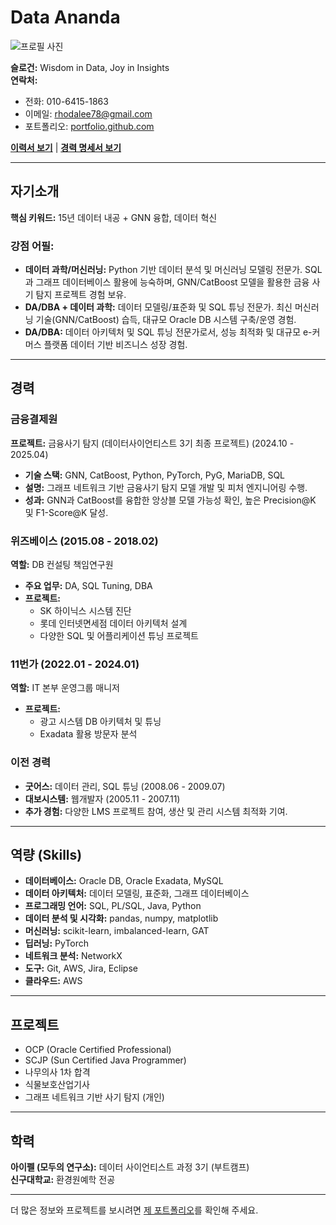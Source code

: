 # Data Ananda
![프로필 사진](insert-your-image-link-here)

**슬로건:** Wisdom in Data, Joy in Insights  
**연락처:**  
- 전화: 010-6415-1863  
- 이메일: rhodalee78@gmail.com  
- 포트폴리오: [portfolio.github.com](http://portfolio.github.com)

**[이력서 보기](#)** | **[경력 명세서 보기](#)**

---

## 자기소개
**핵심 키워드:** 15년 데이터 내공 + GNN 융합, 데이터 혁신  

### 강점 어필:
- **데이터 과학/머신러닝:** Python 기반 데이터 분석 및 머신러닝 모델링 전문가. SQL과 그래프 데이터베이스 활용에 능숙하며, GNN/CatBoost 모델을 활용한 금융 사기 탐지 프로젝트 경험 보유.
- **DA/DBA + 데이터 과학:** 데이터 모델링/표준화 및 SQL 튜닝 전문가. 최신 머신러닝 기술(GNN/CatBoost) 습득, 대규모 Oracle DB 시스템 구축/운영 경험.
- **DA/DBA:** 데이터 아키텍처 및 SQL 튜닝 전문가로서, 성능 최적화 및 대규모 e-커머스 플랫폼 데이터 기반 비즈니스 성장 경험.

---

## 경력

### 금융결제원
**프로젝트:** 금융사기 탐지 (데이터사이언티스트 3기 최종 프로젝트) (2024.10 - 2025.04)  
- **기술 스택:** GNN, CatBoost, Python, PyTorch, PyG, MariaDB, SQL  
- **설명:** 그래프 네트워크 기반 금융사기 탐지 모델 개발 및 피처 엔지니어링 수행.  
- **성과:** GNN과 CatBoost를 융합한 앙상블 모델 가능성 확인, 높은 Precision@K 및 F1-Score@K 달성.

### 위즈베이스 (2015.08 - 2018.02)
**역할:** DB 컨설팅 책임연구원  
- **주요 업무:** DA, SQL Tuning, DBA
- **프로젝트:**  
  - SK 하이닉스 시스템 진단  
  - 롯데 인터넷면세점 데이터 아키텍처 설계  
  - 다양한 SQL 및 어플리케이션 튜닝 프로젝트

### 11번가 (2022.01 - 2024.01)
**역할:** IT 본부 운영그룹 매니저  
- **프로젝트:**  
  - 광고 시스템 DB 아키텍처 및 튜닝  
  - Exadata 활용 방문자 분석

### 이전 경력
- **굿어스:** 데이터 관리, SQL 튜닝 (2008.06 - 2009.07)  
- **대보시스템:** 웹개발자 (2005.11 - 2007.11)  
- **추가 경험:** 다양한 LMS 프로젝트 참여, 생산 및 관리 시스템 최적화 기여.

---

## 역량 (Skills)

- **데이터베이스:** Oracle DB, Oracle Exadata, MySQL
- **데이터 아키텍처:** 데이터 모델링, 표준화, 그래프 데이터베이스
- **프로그래밍 언어:** SQL, PL/SQL, Java, Python
- **데이터 분석 및 시각화:** pandas, numpy, matplotlib
- **머신러닝:** scikit-learn, imbalanced-learn, GAT
- **딥러닝:** PyTorch
- **네트워크 분석:** NetworkX
- **도구:** Git, AWS, Jira, Eclipse
- **클라우드:** AWS

---

## 프로젝트

- OCP (Oracle Certified Professional)
- SCJP (Sun Certified Java Programmer)
- 나무의사 1차 합격
- 식물보호산업기사
- 그래프 네트워크 기반 사기 탐지 (개인)

---

## 학력

**아이펠 (모두의 연구소):** 데이터 사이언티스트 과정 3기 (부트캠프)  
**신구대학교:** 환경원예학 전공

---

더 많은 정보와 프로젝트를 보시려면 [제 포트폴리오](http://portfolio.github.com)를 확인해 주세요.
